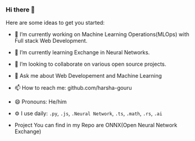 ### Hi there 👋



Here are some ideas to get you started:

- 🔭 I’m currently working on Machine Learning Operations(MLOps) with Full stack Web Development.               
- 🌱 I’m currently learning Exchange in Neural Networks.
- 👯 I’m looking to collaborate on various open source projects.
- 💬 Ask me about Web Developement and Machine Learning
- 📫 How to reach me: github.com/harsha-gouru
- 😄 Pronouns: He/him


- ⚙️ I use daily: `.py`, `.js`, `.Neural Network`, `.ts`, `.math`, `.rs`, `.ai`
- Project You can find in my Repo are ONNX(Open Neural Network Exchange)
